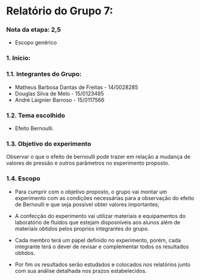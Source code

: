# Relatório do Grupo 7: # 

### Nota da etapa: 2,5 ###
- Escopo genérico

### 1.	Início: ###

### 1.1. Integrantes do Grupo: ###

  - Matheus Barbosa Dantas de Freitas - 14/0028285
  - Douglas Silva de Melo - 15/0123485
  - André Laignier Barroso - 15/0117566
  
### 1.2. Tema escolhido ###

  - Efeito Bernoulli.
  
### 1.3. Objetivo do experimento ###

  Observar o que o efeito de bernoulli pode trazer em relação a mudança de valores de pressão e outros parâmetros no experimento proposto.

### 1.4. Escopo ###

 - Para cumprir com o objetivo proposto, o grupo vai montar um experimento com as condições necessárias para a observação do efeito de Bernoulli e que seja possível obter valores importantes;
  
 - A confecção do experimento vai utilizar materiais e equipamentos do laboratório de fluidos que estejam disposniveis aos alunos além de materiais obtidos pelos proprios integrantes do grupo.
 
 - Cada membro terá um papel definido no experimento, porém, cada integrante terá o dever de revisar e complementar todos os resultados obtidos.
 
 - Por fim os resultados serão estudados e colocados nos relatórios junto com sua análise detalhada nos prazos estabelecidos.
